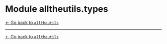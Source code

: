 # Module alltheutils.types

[← Go back to `alltheutils`](./index.md)

---

[← Go back to `alltheutils`](./index.md)